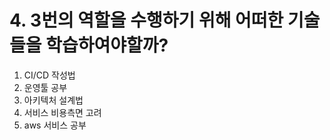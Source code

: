 # 4. 3번의 역할을 수행하기 위해 어떠한 기술들을 학습하여야할까?

1. CI/CD 작성법
2. 운영툴 공부
3. 아키텍처 설계법
4. 서비스 비용측면 고려
5. aws 서비스 공부
